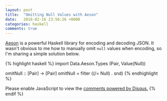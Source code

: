 ```yaml
---
layout: post
title:  "Omitting Null Values with Aeson"
date:   2018-02-16 23:56:26 +0000
categories: haskell
comments: true
---
```

[Aeson](https://hackage.haskell.org/package/aeson) is a powerful Haskell library for encoding and decoding JSON. It wasn't obvious to me how to manually omit `null` values when encoding, so I'm sharing a simple solution below.

{% highlight haskell %}
import Data.Aeson.Types (Pair, Value(Null))

omitNull :: [Pair] -> [Pair]
omitNull = filter ((/= Null) . snd)
{% endhighlight %}

<div id="disqus_thread"></div>
<script>

{% if page.comments %}
/**
*  RECOMMENDED CONFIGURATION VARIABLES: EDIT AND UNCOMMENT THE SECTION BELOW TO INSERT DYNAMIC VALUES FROM YOUR PLATFORM OR CMS.
*  LEARN WHY DEFINING THESE VARIABLES IS IMPORTANT: https://disqus.com/admin/universalcode/#configuration-variables*/
/*
var disqus_config = function () {
this.page.url = {{ page.url }};  // Replace PAGE_URL with your page's canonical URL variable
this.page.identifier = {{ page.id }}; // Replace PAGE_IDENTIFIER with your page's unique identifier variable
console.log(this);
};
*/
(function() { // DON'T EDIT BELOW THIS LINE
var d = document, s = d.createElement('script');
s.src = 'https://rogan-murley.disqus.com/embed.js';
s.setAttribute('data-timestamp', +new Date());
(d.head || d.body).appendChild(s);
})();
</script>
<noscript>Please enable JavaScript to view the <a href="https://disqus.com/?ref_noscript">comments powered by Disqus.</a></noscript>
{% endif %}
